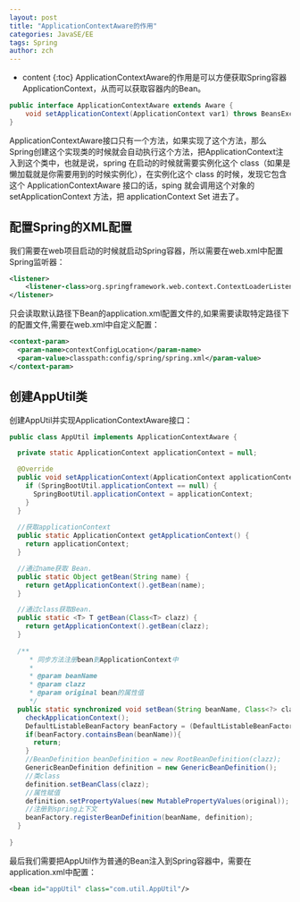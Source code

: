```yaml
---
layout: post
title: "ApplicationContextAware的作用"
categories: JavaSE/EE
tags: Spring
author: zch
---
```


* content
{:toc}
ApplicationContextAware的作用是可以方便获取Spring容器ApplicationContext，从而可以获取容器内的Bean。

```java
public interface ApplicationContextAware extends Aware {
    void setApplicationContext(ApplicationContext var1) throws BeansException;
}
```

ApplicationContextAware接口只有一个方法，如果实现了这个方法，那么Spring创建这个实现类的时候就会自动执行这个方法，把ApplicationContext注入到这个类中，也就是说，spring 在启动的时候就需要实例化这个 class（如果是懒加载就是你需要用到的时候实例化），在实例化这个 class 的时候，发现它包含这个 ApplicationContextAware 接口的话，sping 就会调用这个对象的 setApplicationContext 方法，把 applicationContext Set 进去了。





## 配置Spring的XML配置

我们需要在web项目启动的时候就启动Spring容器，所以需要在web.xml中配置Spring监听器：

```xml
<listener>
	<listener-class>org.springframework.web.context.ContextLoaderListener</listener-class>
</listener>
```

只会读取默认路径下Bean的application.xml配置文件的,如果需要读取特定路径下的配置文件,需要在web.xml中自定义配置：

```xml
<context-param>
  <param-name>contextConfigLocation</param-name>
  <param-value>classpath:config/spring/spring.xml</param-value>
</context-param>
```

## 创建AppUtil类

创建AppUtil并实现ApplicationContextAware接口：

```java
public class AppUtil implements ApplicationContextAware {

  private static ApplicationContext applicationContext = null;

  @Override
  public void setApplicationContext(ApplicationContext applicationContext) throws BeansException {
    if (SpringBootUtil.applicationContext == null) {
      SpringBootUtil.applicationContext = applicationContext;
    }
  }
  
  //获取applicationContext
  public static ApplicationContext getApplicationContext() {
    return applicationContext;
  }

  //通过name获取 Bean.
  public static Object getBean(String name) {
    return getApplicationContext().getBean(name);
  }

  //通过class获取Bean.
  public static <T> T getBean(Class<T> clazz) {
    return getApplicationContext().getBean(clazz);
  }
  
  /**
     * 同步方法注册bean到ApplicationContext中
     *
     * @param beanName
     * @param clazz
     * @param original bean的属性值
     */
  public static synchronized void setBean(String beanName, Class<?> clazz, Map<String,Object> original) {
    checkApplicationContext();
    DefaultListableBeanFactory beanFactory = (DefaultListableBeanFactory) applicationContext.getAutowireCapableBeanFactory();
    if(beanFactory.containsBean(beanName)){
      return;
    }
    //BeanDefinition beanDefinition = new RootBeanDefinition(clazz);
    GenericBeanDefinition definition = new GenericBeanDefinition();
    //类class
    definition.setBeanClass(clazz);
    //属性赋值
    definition.setPropertyValues(new MutablePropertyValues(original));
    //注册到spring上下文
    beanFactory.registerBeanDefinition(beanName, definition);
  }
  
}
```

最后我们需要把AppUtil作为普通的Bean注入到Spring容器中，需要在application.xml中配置：

```xml
<bean id="appUtil" class="com.util.AppUtil"/>
```

